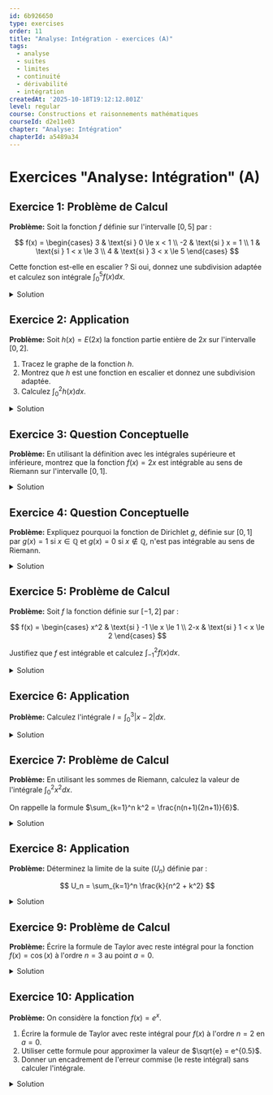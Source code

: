 ```yaml
---
id: 6b926650
type: exercises
order: 11
title: "Analyse: Intégration - exercices (A)"
tags:
  - analyse
  - suites
  - limites
  - continuité
  - dérivabilité
  - intégration
createdAt: '2025-10-18T19:12:12.801Z'
level: regular
course: Constructions et raisonnements mathématiques
courseId: d2e11e03
chapter: "Analyse: Intégration"
chapterId: a5489a34
---
```

# Exercices "Analyse: Intégration" (A)

## Exercice 1: Problème de Calcul

**Problème:** Soit la fonction $f$ définie sur l'intervalle $[0, 5]$ par :

$$ f(x) = \begin{cases} 3 & \text{si } 0 \le x < 1 \\ -2 & \text{si } x = 1 \\ 1 & \text{si } 1 < x \le 3 \\ 4 & \text{si } 3 < x \le 5 \end{cases} $$

Cette fonction est-elle en escalier ? Si oui, donnez une subdivision adaptée et calculez son intégrale $\int_0^5 f(x) dx$.

<details>

<summary>Solution</summary>

**Méthode:**

Pour montrer que la fonction est en escalier, nous devons trouver une subdivision de l'intervalle $[0, 5]$ telle que la fonction soit constante sur chaque sous-intervalle ouvert. Ensuite, nous appliquerons la formule de l'intégrale d'une fonction en escalier, qui est la somme des aires des rectangles formés par le graphe de la fonction.

**Étapes:**

1.  **Vérifier la définition d'une fonction en escalier.**

    La fonction est définie par morceaux. Sur les intervalles ouverts $]0, 1[$, $]1, 3[$ et $]3, 5[$, la fonction $f$ prend des valeurs constantes (respectivement 3, 1 et 4).

    Nous pouvons donc choisir la subdivision $\sigma = \{0, 1, 3, 5\}$. Cette subdivision est adaptée à $f$.

    La fonction est donc bien une fonction en escalier. Notez que la valeur de $f$ aux points de la subdivision (comme $f(1)=-2$) n'influence pas le calcul de l'intégrale.

2.  **Identifier les constantes sur chaque sous-intervalle.**
    - Sur $]x_0, x_1[ = ]0, 1[$, la valeur constante est $c_1 = 3$.
    - Sur $]x_1, x_2[ = ]1, 3[$, la valeur constante est $c_2 = 1$.
    - Sur $]x_2, x_3[ = ]3, 5[$, la valeur constante est $c_3 = 4$.

3.  **Appliquer la formule de l'intégrale.**

    La formule est $\int_a^b f = \sum_{i=1}^n (x_i - x_{i-1}) c_i$.

    Ici, $a=0$, $b=5$, et la subdivision est $\{x_0, x_1, x_2, x_3\} = \{0, 1, 3, 5\}$.

    $$ \int_0^5 f(x) dx = (x_1 - x_0)c_1 + (x_2 - x_1)c_2 + (x_3 - x_2)c_3 $$

4.  **Calculer la valeur de l'intégrale.**

    $$ \int_0^5 f(x) dx = (1 - 0) \times 3 + (3 - 1) \times 1 + (5 - 3) \times 4 $$

    $$ = 1 \times 3 + 2 \times 1 + 2 \times 4 $$

    $$ = 3 + 2 + 8 = 13 $$

**Réponse:**

Oui, la fonction $f$ est en escalier. Une subdivision adaptée est $\sigma = \{0, 1, 3, 5\}$ et son intégrale est $\int_0^5 f(x) dx = 13$.

</details>

## Exercice 2: Application

**Problème:** Soit $h(x) = E(2x)$ la fonction partie entière de $2x$ sur l'intervalle $[0, 2]$.

1.  Tracez le graphe de la fonction $h$.
2.  Montrez que $h$ est une fonction en escalier et donnez une subdivision adaptée.
3.  Calculez $\int_0^2 h(x) dx$.

<details>

<summary>Solution</summary>

**Méthode:**

La fonction partie entière $E(y)$ change de valeur à chaque fois que $y$ franchit un entier. Nous devons donc identifier les points de l'intervalle $[0, 2]$ où $2x$ devient un entier. Ces points formeront notre subdivision. L'intégrale sera alors la somme des aires des rectangles visibles sur le graphe.

**Étapes:**

1.  **Analyser la fonction et trouver les points de discontinuité.**

    La fonction $h(x) = E(2x)$ est constante tant que $2x$ reste entre deux entiers consécutifs. Les changements de valeur se produisent lorsque $2x$ est un entier.

    Pour $x \in [0, 2]$, $2x$ varie dans $[0, 4]$. Les valeurs entières atteintes par $2x$ sont 1, 2, 3, 4.

    - $2x = 1 \implies x = 0.5$
    - $2x = 2 \implies x = 1$
    - $2x = 3 \implies x = 1.5$
    - $2x = 4 \implies x = 2$

    Les points de discontinuité sont donc $0.5, 1, 1.5$. Cela nous suggère une subdivision.

2.  **Définir la fonction par morceaux et tracer son graphe.**
    - Si $0 \le x < 0.5$, alors $0 \le 2x < 1$, donc $h(x) = E(2x) = 0$.
    - Si $0.5 \le x < 1$, alors $1 \le 2x < 2$, donc $h(x) = E(2x) = 1$.
    - Si $1 \le x < 1.5$, alors $2 \le 2x < 3$, donc $h(x) = E(2x) = 2$.
    - Si $1.5 \le x < 2$, alors $3 \le 2x < 4$, donc $h(x) = E(2x) = 3$.
    - Si $x = 2$, alors $2x=4$, donc $h(x) = E(4) = 4$.

    Le graphe est une succession de segments horizontaux (un escalier).

3.  **Confirmer que la fonction est en escalier et donner une subdivision.**

    La fonction est constante sur les intervalles ouverts $]0, 0.5[$, $]0.5, 1[$, $]1, 1.5[$ et $]1.5, 2[$.

    Une subdivision adaptée est donc $\sigma = \{0, 0.5, 1, 1.5, 2\}$.

4.  **Calculer l'intégrale.**

    On utilise la formule de l'intégrale d'une fonction en escalier avec la subdivision $\sigma$.

    $$ \int_0^2 h(x) dx = (0.5 - 0) \times 0 + (1 - 0.5) \times 1 + (1.5 - 1) \times 2 + (2 - 1.5) \times 3 $$

    $$ = 0.5 \times 0 + 0.5 \times 1 + 0.5 \times 2 + 0.5 \times 3 $$

    $$ = 0 + 0.5 + 1 + 1.5 = 3 $$

**Réponse:**

La fonction $h$ est en escalier avec une subdivision adaptée $\sigma = \{0, 0.5, 1, 1.5, 2\}$. Son intégrale est $\int_0^2 E(2x) dx = 3$.

</details>

## Exercice 3: Question Conceptuelle

**Problème:** En utilisant la définition avec les intégrales supérieure et inférieure, montrez que la fonction $f(x) = 2x$ est intégrable au sens de Riemann sur l'intervalle $[0, 1]$.

<details>

<summary>Solution</summary>

**Méthode:**

Pour montrer que $f$ est intégrable, nous devons montrer que son intégrale inférieure $I_{0,1}^-(f)$ est égale à son intégrale supérieure $I_{0,1}^+(f)$. Pour ce faire, nous allons construire, pour une subdivision régulière de $[0, 1]$, une fonction en escalier $\varphi_n$ minorant $f$ et une fonction en escalier $\psi_n$ majorant $f$. Nous calculerons leurs intégrales et montrerons qu'elles convergent vers la même limite lorsque le pas de la subdivision tend vers zéro.

**Étapes:**

1.  **Choisir une subdivision.**

    Soit $n \in \mathbb{N}^*$. On choisit la subdivision régulière de $[0, 1]$:

    $\sigma_n = \{x_0, x_1, \dots, x_n\}$ avec $x_i = \frac{i}{n}$ pour $i=0, \dots, n$.

    Le pas de la subdivision est $x_i - x_{i-1} = \frac{1}{n}$.

2.  **Construire une fonction en escalier minorante $\varphi_n$.**

    Sur chaque intervalle $[x_{i-1}, x_i] = [\frac{i-1}{n}, \frac{i}{n}]$, la fonction $f(x)=2x$ est croissante. La plus petite valeur est donc atteinte en $x_{i-1}$.

    Définissons $\varphi_n(x) = f(x_{i-1}) = 2\frac{i-1}{n}$ pour $x \in [x_{i-1}, x_i[$.

    On a bien $\varphi_n(x) \le f(x)$ pour tout $x \in [0, 1]$.

3.  **Calculer l'intégrale de $\varphi_n$.**

    $$ \int_0^1 \varphi_n = \sum_{i=1}^n (x_i - x_{i-1}) f(x_{i-1}) = \sum_{i=1}^n \frac{1}{n} \left(2\frac{i-1}{n}\right) = \frac{2}{n^2} \sum_{i=1}^n (i-1) $$

    En posant $j=i-1$, la somme devient $\sum_{j=0}^{n-1} j = \frac{(n-1)n}{2}$.

    $$ \int_0^1 \varphi_n = \frac{2}{n^2} \frac{(n-1)n}{2} = \frac{n-1}{n} = 1 - \frac{1}{n} $$

4.  **Construire une fonction en escalier majorante $\psi_n$.**

    Sur chaque intervalle $[x_{i-1}, x_i]$, la plus grande valeur de $f$ est atteinte en $x_i$.

    Définissons $\psi_n(x) = f(x_i) = 2\frac{i}{n}$ pour $x \in [x_{i-1}, x_i[$.

    On a bien $f(x) \le \psi_n(x)$ pour tout $x \in [0, 1]$.

5.  **Calculer l'intégrale de $\psi_n$.**

    $$ \int_0^1 \psi_n = \sum_{i=1}^n (x_i - x_{i-1}) f(x_i) = \sum_{i=1}^n \frac{1}{n} \left(2\frac{i}{n}\right) = \frac{2}{n^2} \sum_{i=1}^n i $$

    On sait que $\sum_{i=1}^n i = \frac{n(n+1)}{2}$.

    $$ \int_0^1 \psi_n = \frac{2}{n^2} \frac{n(n+1)}{2} = \frac{n+1}{n} = 1 + \frac{1}{n} $$

6.  **Conclure.**

    Par définition, pour tout $n$, on a : $\int_0^1 \varphi_n \le I_{0,1}^-(f) \le I_{0,1}^+(f) \le \int_0^1 \psi_n$.

    Donc, $1 - \frac{1}{n} \le I_{0,1}^-(f) \le I_{0,1}^+(f) \le 1 + \frac{1}{n}$.

    En faisant tendre $n$ vers l'infini, $\frac{1}{n} \to 0$. L'encadrement devient :

    $1 \le I_{0,1}^-(f) \le I_{0,1}^+(f) \le 1$.

    Cela implique que $I_{0,1}^-(f) = I_{0,1}^+(f) = 1$.

    Puisque l'intégrale inférieure est égale à l'intégrale supérieure, la fonction $f$ est intégrable sur $[0, 1]$.

**Réponse:**

La fonction $f(x)=2x$ est intégrable sur $[0,1]$ et son intégrale vaut 1. On peut le vérifier avec le calcul de primitive : $\int_0^1 2x dx = [x^2]_0^1 = 1^2 - 0^2 = 1$.

</details>

## Exercice 4: Question Conceptuelle

**Problème:** Expliquez pourquoi la fonction de Dirichlet $g$, définie sur $[0, 1]$ par $g(x) = 1$ si $x \in \mathbb{Q}$ et $g(x) = 0$ si $x \notin \mathbb{Q}$, n'est pas intégrable au sens de Riemann.

<details>

<summary>Solution</summary>

**Méthode:**

Nous allons montrer que l'intégrale inférieure et l'intégrale supérieure de la fonction de Dirichlet sont différentes. Pour cela, nous allons considérer une subdivision quelconque et déterminer la borne supérieure des intégrales des fonctions en escalier minorantes et la borne inférieure des intégrales des fonctions en escalier majorantes.

**Étapes:**

1.  **Analyser les fonctions en escalier minorantes.**

    Soit $\varphi$ une fonction en escalier sur $[0, 1]$ telle que $\varphi(x) \le g(x)$ pour tout $x \in [0, 1]$. Soit $\sigma = \{x_0, \dots, x_n\}$ une subdivision adaptée à $\varphi$.

    Sur chaque intervalle ouvert $]x_{i-1}, x_i[$, $\varphi$ prend une valeur constante $c_i$.

    Or, tout intervalle $]x_{i-1}, x_i[$ contient des nombres irrationnels. Pour ces nombres $x$, $g(x)=0$.

    La condition $\varphi(x) \le g(x)$ implique donc que $c_i \le 0$ pour tout $i$.

    L'intégrale de $\varphi$ est $\int_0^1 \varphi = \sum_{i=1}^n (x_i - x_{i-1})c_i$. Comme chaque $c_i \le 0$ et $(x_i - x_{i-1}) > 0$, on a $\int_0^1 \varphi \le 0$.

    L'intégrale inférieure, $I_{0,1}^-(g)$, est la borne supérieure de ces intégrales. On peut choisir la fonction $\varphi(x)=0$ pour tout $x$, qui est en escalier, minore $g$, et dont l'intégrale est 0. Donc $I_{0,1}^-(g) = 0$.

2.  **Analyser les fonctions en escalier majorantes.**

    Soit $\psi$ une fonction en escalier sur $[0, 1]$ telle que $\psi(x) \ge g(x)$ pour tout $x \in [0, 1]$. Soit $\sigma$ une subdivision adaptée.

    Sur chaque intervalle ouvert $]x_{i-1}, x_i[$, $\psi$ prend une valeur constante $d_i$.

    Or, tout intervalle $]x_{i-1}, x_i[$ contient des nombres rationnels (par densité de $\mathbb{Q}$ dans $\mathbb{R}$). Pour ces nombres $x$, $g(x)=1$.

    La condition $\psi(x) \ge g(x)$ implique donc que $d_i \ge 1$ pour tout $i$.

    L'intégrale de $\psi$ est $\int_0^1 \psi = \sum_{i=1}^n (x_i - x_{i-1})d_i \ge \sum_{i=1}^n (x_i - x_{i-1}) \times 1 = (x_n - x_0) = 1-0 = 1$.

    L'intégrale supérieure, $I_{0,1}^+(g)$, est la borne inférieure de ces intégrales. On peut choisir la fonction $\psi(x)=1$ pour tout $x$, qui est en escalier, majore $g$, et dont l'intégrale est 1. Donc $I_{0,1}^+(g) = 1$.

3.  **Comparer les intégrales inférieure et supérieure.**

    Nous avons trouvé que $I_{0,1}^-(g) = 0$ et $I_{0,1}^+(g) = 1$.

    Puisque $I_{0,1}^-(g) \ne I_{0,1}^+(g)$, la fonction de Dirichlet n'est pas intégrable au sens de Riemann sur $[0, 1]$.

**Réponse:**

La fonction de Dirichlet n'est pas intégrable au sens de Riemann sur $[0,1]$ car son intégrale inférieure est $0$ alors que son intégrale supérieure est $1$.

</details>

## Exercice 5: Problème de Calcul

**Problème:** Soit $f$ la fonction définie sur $[-1, 2]$ par :

$$ f(x) = \begin{cases} x^2 & \text{si } -1 \le x \le 1 \\ 2-x & \text{si } 1 < x \le 2 \end{cases} $$

Justifiez que $f$ est intégrable et calculez $\int_{-1}^2 f(x) dx$.

<details>

<summary>Solution</summary>

**Méthode:**

La fonction $f$ est définie par morceaux. Nous allons d'abord vérifier qu'elle est continue par morceaux, ce qui garantit son intégrabilité. Ensuite, nous utiliserons la relation de Chasles pour décomposer l'intégrale en deux parties, correspondant à chaque morceau de la définition de $f$. Enfin, nous calculerons chaque intégrale en utilisant le théorème fondamental de l'analyse (calcul de primitives).

**Étapes:**

1.  **Justifier l'intégrabilité de $f$.**
    - Sur l'intervalle $[-1, 1]$, $f(x) = x^2$ est une fonction continue.
    - Sur l'intervalle $]1, 2]$, $f(x) = 2-x$ est une fonction continue.
    - Au point de jonction $x=1$, nous vérifions les limites :
        - $\lim_{x \to 1^-} f(x) = \lim_{x \to 1^-} x^2 = 1$.
        - $\lim_{x \to 1^+} f(x) = \lim_{x \to 1^+} (2-x) = 2-1 = 1$.

    Comme la limite à gauche est égale à la limite à droite et à $f(1)=1^2=1$, la fonction est même continue sur $[-1, 2]$.

    Toute fonction continue sur un segment est intégrable, donc $f$ est intégrable sur $[-1, 2]$.

2.  **Utiliser la relation de Chasles.**

    On décompose l'intégrale au point de changement de définition, $x=1$.

    $$ \int_{-1}^2 f(x) dx = \int_{-1}^1 f(x) dx + \int_1^2 f(x) dx $$

3.  **Calculer la première intégrale.**

    Sur $[-1, 1]$, $f(x) = x^2$. Une primitive de $x^2$ est $\frac{x^3}{3}$.

    $$ \int_{-1}^1 x^2 dx = \left[ \frac{x^3}{3} \right]_{-1}^1 = \frac{1^3}{3} - \frac{(-1)^3}{3} = \frac{1}{3} - \frac{-1}{3} = \frac{2}{3} $$

4.  **Calculer la deuxième intégrale.**

    Sur $[1, 2]$, $f(x) = 2-x$. Une primitive de $2-x$ est $2x - \frac{x^2}{2}$.

    $$ \int_1^2 (2-x) dx = \left[ 2x - \frac{x^2}{2} \right]_1^2 = \left(2(2) - \frac{2^2}{2}\right) - \left(2(1) - \frac{1^2}{2}\right) $$

    $$ = (4 - 2) - \left(2 - \frac{1}{2}\right) = 2 - \frac{3}{2} = \frac{1}{2} $$

5.  **Additionner les résultats.**

    $$ \int_{-1}^2 f(x) dx = \frac{2}{3} + \frac{1}{2} = \frac{4}{6} + \frac{3}{6} = \frac{7}{6} $$

**Réponse:**

La fonction $f$ est continue (et donc continue par morceaux) sur $[-1, 2]$, ce qui garantit son intégrabilité. Son intégrale est $\int_{-1}^2 f(x) dx = \frac{7}{6}$.

</details>

## Exercice 6: Application

**Problème:** Calculez l'intégrale $I = \int_0^3 |x - 2| dx$.

<details>

<summary>Solution</summary>

**Méthode:**

La fonction $f(x) = |x-2|$ est continue sur $[0, 3]$, donc elle est intégrable. Pour calculer son intégrale, nous devons d'abord exprimer la fonction sans la valeur absolue. Cela se fait en étudiant le signe de l'expression à l'intérieur de la valeur absolue, $x-2$. Ensuite, on utilise la relation de Chasles pour décomposer l'intégrale en morceaux sur lesquels la fonction a une expression plus simple.

**Étapes:**

1.  **Exprimer la fonction sans valeur absolue.**

    L'expression $x-2$ change de signe en $x=2$.

    - Si $x - 2 \ge 0$, c'est-à-dire $x \ge 2$, alors $|x-2| = x-2$.
    - Si $x - 2 < 0$, c'est-à-dire $x < 2$, alors $|x-2| = -(x-2) = 2-x$.

    Sur l'intervalle $[0, 3]$, la fonction peut donc s'écrire :

    $$ |x-2| = \begin{cases} 2-x & \text{si } 0 \le x < 2 \\ x-2 & \text{si } 2 \le x \le 3 \end{cases} $$

2.  **Décomposer l'intégrale avec la relation de Chasles.**

    Le point de changement de définition est $x=2$. On sépare l'intégrale en ce point :

    $$ I = \int_0^3 |x-2| dx = \int_0^2 |x-2| dx + \int_2^3 |x-2| dx $$

    $$ I = \int_0^2 (2-x) dx + \int_2^3 (x-2) dx $$

3.  **Calculer chaque intégrale.**
    - Pour la première partie :

    $$ \int_0^2 (2-x) dx = \left[ 2x - \frac{x^2}{2} \right]_0^2 = \left(2(2) - \frac{2^2}{2}\right) - \left(2(0) - \frac{0^2}{2}\right) = (4-2) - 0 = 2 $$

    - Pour la seconde partie :

    $$ \int_2^3 (x-2) dx = \left[ \frac{x^2}{2} - 2x \right]_2^3 = \left(\frac{3^2}{2} - 2(3)\right) - \left(\frac{2^2}{2} - 2(2)\right) $$

    $$ = \left(\frac{9}{2} - 6\right) - (2-4) = \left(-\frac{3}{2}\right) - (-2) = 2 - \frac{3}{2} = \frac{1}{2} $$

4.  **Additionner les résultats.**

    $$ I = 2 + \frac{1}{2} = \frac{5}{2} $$

    Géométriquement, l'intégrale correspond à l'aire de deux triangles. Le premier a une base de 2 et une hauteur de 2 (aire = $\frac{1}{2} \times 2 \times 2 = 2$). Le second a une base de 1 et une hauteur de 1 (aire = $\frac{1}{2} \times 1 \times 1 = \frac{1}{2}$). La somme des aires est bien $2 + 1/2 = 5/2$.

**Réponse:**

$$ \int_0^3 |x - 2| dx = \frac{5}{2} $$

</details>

## Exercice 7: Problème de Calcul

**Problème:** En utilisant les sommes de Riemann, calculez la valeur de l'intégrale $\int_0^2 x^2 dx$.

On rappelle la formule $\sum_{k=1}^n k^2 = \frac{n(n+1)(2n+1)}{6}$.

<details>

<summary>Solution</summary>

**Méthode:**

Nous allons approcher l'intégrale par une somme de Riemann en utilisant une subdivision régulière de l'intervalle $[0, 2]$. Nous choisirons les points marqueurs à l'extrémité droite de chaque sous-intervalle. Ensuite, nous calculerons la somme et trouverons sa limite lorsque le nombre de sous-intervalles $n$ tend vers l'infini. Cette limite, par définition, est la valeur de l'intégrale.

**Étapes:**

1.  **Définir la subdivision et les points marqueurs.**

    On subdivise l'intervalle $[0, 2]$ en $n$ sous-intervalles de même longueur.

    La longueur de chaque sous-intervalle est $\Delta x = \frac{2-0}{n} = \frac{2}{n}$.

    Les points de la subdivision sont $x_k = 0 + k \Delta x = \frac{2k}{n}$ pour $k=0, 1, \dots, n$.

    On choisit les points marqueurs à droite de chaque intervalle : $y_k = x_k = \frac{2k}{n}$.

2.  **Écrire la somme de Riemann.**

    La somme de Riemann $S_n$ pour la fonction $f(x) = x^2$ est :

    $$ S_n = \sum_{k=1}^n f(y_k) \Delta x = \sum_{k=1}^n f\left(\frac{2k}{n}\right) \frac{2}{n} $$

    $$ S_n = \sum_{k=1}^n \left(\frac{2k}{n}\right)^2 \frac{2}{n} = \sum_{k=1}^n \frac{4k^2}{n^2} \frac{2}{n} = \frac{8}{n^3} \sum_{k=1}^n k^2 $$

3.  **Calculer la somme en utilisant la formule donnée.**

    On remplace la somme $\sum_{k=1}^n k^2$ par sa formule :

    $$ S_n = \frac{8}{n^3} \left( \frac{n(n+1)(2n+1)}{6} \right) $$

    $$ S_n = \frac{4}{3} \frac{n(n+1)(2n+1)}{n^3} $$

4.  **Simplifier l'expression et trouver la limite.**

    On peut réécrire l'expression en séparant les termes en $n$ :

    $$ S_n = \frac{4}{3} \frac{n}{n} \frac{n+1}{n} \frac{2n+1}{n} = \frac{4}{3} \times 1 \times \left(1 + \frac{1}{n}\right) \times \left(2 + \frac{1}{n}\right) $$

    Maintenant, on calcule la limite quand $n \to \infty$ :

    $$ \lim_{n \to \infty} S_n = \lim_{n \to \infty} \frac{4}{3} \left(1 + \frac{1}{n}\right) \left(2 + \frac{1}{n}\right) $$

    Comme $\lim_{n \to \infty} \frac{1}{n} = 0$, on obtient :

    $$ \lim_{n \to \infty} S_n = \frac{4}{3} (1+0)(2+0) = \frac{4}{3} \times 2 = \frac{8}{3} $$

5.  **Conclusion.**

    La limite des sommes de Riemann est l'intégrale :

    $$ \int_0^2 x^2 dx = \frac{8}{3} $$

    On peut vérifier ce résultat avec une primitive : $\int_0^2 x^2 dx = [\frac{x^3}{3}]_0^2 = \frac{2^3}{3} - \frac{0^3}{3} = \frac{8}{3}$.

**Réponse:**

$$ \int_0^2 x^2 dx = \frac{8}{3} $$

</details>

## Exercice 8: Application

**Problème:** Déterminez la limite de la suite $(U_n)$ définie par :

$$ U_n = \sum_{k=1}^n \frac{k}{n^2 + k^2} $$

<details>

<summary>Solution</summary>

**Méthode:**

L'expression de $U_n$ ressemble à une somme. Pour la reconnaître comme une somme de Riemann, nous devons la manipuler pour la mettre sous la forme $\sum_{k=1}^n \frac{1}{n} f\left(\frac{k}{n}\right)$ ou une forme similaire. L'intervalle d'intégration sera typiquement $[0, 1]$. La limite de la suite sera alors l'intégrale de la fonction $f$ sur cet intervalle.

**Étapes:**

1.  **Manipuler l'expression pour faire apparaître le terme $\frac{1}{n}$.**

    On factorise le terme dominant au dénominateur, ici $n^2$, pour faire apparaître des termes en $\frac{k}{n}$.

    $$ U_n = \sum_{k=1}^n \frac{k}{n^2(1 + \frac{k^2}{n^2})} = \sum_{k=1}^n \frac{k}{n^2(1 + (\frac{k}{n})^2)} $$

2.  **Isoler le terme $\frac{1}{n}$ et identifier la fonction $f$.**

    On peut réécrire la somme :

    $$ U_n = \sum_{k=1}^n \frac{1}{n} \frac{k/n}{1 + (k/n)^2} $$

    Cette expression est de la forme $\sum_{k=1}^n \frac{1}{n} f\left(\frac{k}{n}\right)$ avec $\Delta x = \frac{1-0}{n} = \frac{1}{n}$ et les points marqueurs $x_k = \frac{k}{n}$.

    On identifie la fonction $f(x)$ en remplaçant $\frac{k}{n}$ par $x$ :

    $$ f(x) = \frac{x}{1+x^2} $$

3.  **Identifier l'intégrale correspondante.**

    La limite de la somme de Riemann est l'intégrale de $f(x)$ sur l'intervalle $[0, 1]$.

    $$ \lim_{n \to \infty} U_n = \int_0^1 \frac{x}{1+x^2} dx $$

4.  **Calculer l'intégrale.**

    Cette intégrale se calcule par changement de variable ou en reconnaissant une forme du type $\frac{u'}{u}$.

    Posons $u(x) = 1+x^2$. Alors $u'(x) = 2x$.

    $$ \int_0^1 \frac{x}{1+x^2} dx = \frac{1}{2} \int_0^1 \frac{2x}{1+x^2} dx = \frac{1}{2} \int_0^1 \frac{u'(x)}{u(x)} dx $$

    Une primitive de $\frac{u'}{u}$ est $\ln|u|$.

    $$ = \frac{1}{2} \left[ \ln(1+x^2) \right]_0^1 = \frac{1}{2} (\ln(1+1^2) - \ln(1+0^2)) $$

    $$ = \frac{1}{2} (\ln(2) - \ln(1)) = \frac{1}{2} \ln(2) $$

**Réponse:**

$$ \lim_{n \to \infty} U_n = \frac{\ln(2)}{2} $$

</details>

## Exercice 9: Problème de Calcul

**Problème:** Écrire la formule de Taylor avec reste intégral pour la fonction $f(x) = \cos(x)$ à l'ordre $n=3$ au point $a=0$.

<details>

<summary>Solution</summary>

**Méthode:**

La formule de Taylor avec reste intégral à l'ordre $n$ en $a$ est :

$f(b) = \sum_{k=0}^n \frac{f^{(k)}(a)}{k!} (b-a)^k + \int_a^b \frac{f^{(n+1)}(t)}{n!} (b-t)^n dt$.

Nous devons donc calculer les dérivées successives de $f(x)=\cos(x)$ jusqu'à l'ordre $n+1=4$, les évaluer en $a=0$, puis appliquer la formule.

**Étapes:**

1.  **Calculer les dérivées successives de $f(x) = \cos(x)$.**
    - $f(x) = \cos(x)$
    - $f'(x) = -\sin(x)$
    - $f''(x) = -\cos(x)$
    - $f'''(x) = \sin(x)$
    - $f^{(4)}(x) = \cos(x)$

2.  **Évaluer les dérivées au point $a=0$.**
    - $f(0) = \cos(0) = 1$
    - $f'(0) = -\sin(0) = 0$
    - $f''(0) = -\cos(0) = -1$
    - $f'''(0) = \sin(0) = 0$
    - $f^{(4)}(t) = \cos(t)$ (on garde la variable $t$ pour le reste intégral).

3.  **Construire le polynôme de Taylor d'ordre 3.**

    Le polynôme de Taylor $P_3(b)$ (en utilisant la variable $b=x$ pour plus de clarté) est :

    $$ P_3(x) = f(0) + f'(0)x + \frac{f''(0)}{2!}x^2 + \frac{f'''(0)}{3!}x^3 $$

    $$ P_3(x) = 1 + (0)x + \frac{-1}{2}x^2 + \frac{0}{6}x^3 = 1 - \frac{x^2}{2} $$

4.  **Écrire le reste intégral $R_3(x)$.**

    La formule du reste est $R_n(b) = \int_a^b \frac{f^{(n+1)}(t)}{n!} (b-t)^n dt$.

    Avec $n=3$, $a=0$ et $b=x$ :

    $$ R_3(x) = \int_0^x \frac{f^{(4)}(t)}{3!} (x-t)^3 dt $$

    $$ R_3(x) = \int_0^x \frac{\cos(t)}{6} (x-t)^3 dt $$

5.  **Assembler la formule complète.**

    $$ f(x) = P_3(x) + R_3(x) $$

    $$ \cos(x) = 1 - \frac{x^2}{2} + \int_0^x \frac{\cos(t)}{6} (x-t)^3 dt $$

**Réponse:**

La formule de Taylor avec reste intégral pour $f(x) = \cos(x)$ à l'ordre 3 en $a=0$ est :

$$ \cos(x) = 1 - \frac{x^2}{2} + \int_0^x \frac{(x-t)^3}{6} \cos(t) dt $$

</details>

## Exercice 10: Application

**Problème:** On considère la fonction $f(x) = e^x$.

1.  Écrire la formule de Taylor avec reste intégral pour $f(x)$ à l'ordre $n=2$ en $a=0$.
2.  Utiliser cette formule pour approximer la valeur de $\sqrt{e} = e^{0.5}$.
3.  Donner un encadrement de l'erreur commise (le reste intégral) sans calculer l'intégrale.

<details>

<summary>Solution</summary>

**Méthode:**

Nous allons d'abord établir la formule de Taylor pour $e^x$ en calculant ses dérivées. Ensuite, nous appliquerons la formule pour $x=0.5$ pour obtenir une approximation. Enfin, nous majorerons et minorerons la fonction à l'intérieur de l'intégrale du reste pour obtenir un encadrement de l'erreur.

**Étapes:**

1.  **Établir la formule de Taylor avec reste intégral.**
    - La fonction est $f(x) = e^x$. Toutes ses dérivées sont $f^{(k)}(x) = e^x$.
    - Au point $a=0$, on a $f^{(k)}(0) = e^0 = 1$ pour tout $k$.
    - Le polynôme de Taylor à l'ordre $n=2$ en $a=0$ est :

      $P_2(x) = \frac{f(0)}{0!}x^0 + \frac{f'(0)}{1!}x^1 + \frac{f''(0)}{2!}x^2 = 1 + x + \frac{x^2}{2}$.

    - Le reste intégral $R_2(x)$ est donné par :

      $R_2(x) = \int_0^x \frac{f^{(3)}(t)}{2!} (x-t)^2 dt = \int_0^x \frac{e^t}{2} (x-t)^2 dt$.

    - La formule complète est : $e^x = 1 + x + \frac{x^2}{2} + \int_0^x \frac{e^t}{2} (x-t)^2 dt$.

2.  **Approximer $e^{0.5}$.**

    On utilise la formule avec $x=0.5$. L'approximation est donnée par le polynôme de Taylor :

    $$ e^{0.5} \approx P_2(0.5) = 1 + 0.5 + \frac{(0.5)^2}{2} = 1 + 0.5 + \frac{0.25}{2} = 1 + 0.5 + 0.125 = 1.625 $$

3.  **Encadrer l'erreur (le reste).**

    L'erreur est $R_2(0.5) = \int_0^{0.5} \frac{e^t}{2} (0.5-t)^2 dt$.

    Pour encadrer cette intégrale, on encadre la fonction à l'intérieur de l'intégrale pour $t \in [0, 0.5]$.

    - Le terme $(0.5-t)^2$ est toujours positif.
    - La fonction $e^t$ est croissante. Donc pour $t \in [0, 0.5]$, on a $e^0 \le e^t \le e^{0.5}$.
    - C'est-à-dire $1 \le e^t \le \sqrt{e}$. On sait que $e < 4$, donc $\sqrt{e} < 2$. Utilisons $1 \le e^t \le 2$.

    - **Minoration de l'erreur :**

      $$ R_2(0.5) \ge \int_0^{0.5} \frac{1}{2} (0.5-t)^2 dt $$

      $$ \ge \frac{1}{2} \left[ -\frac{(0.5-t)^3}{3} \right]_0^{0.5} = \frac{1}{2} \left( 0 - \left(-\frac{(0.5)^3}{3}\right) \right) = \frac{1}{2} \frac{0.125}{3} = \frac{0.125}{6} \approx 0.0208 $$

    - **Majoration de l'erreur :**

      Pour majorer $e^t$, on peut utiliser une valeur simple, comme $e^{0.5} < e^1 < 3$. Une borne plus fine serait $\sqrt{e} < \sqrt{4} = 2$. Utilisons $e^t \le 2$.

      $$ R_2(0.5) \le \int_0^{0.5} \frac{2}{2} (0.5-t)^2 dt = \int_0^{0.5} (0.5-t)^2 dt $$

      $$ \le \left[ -\frac{(0.5-t)^3}{3} \right]_0^{0.5} = \frac{(0.5)^3}{3} = \frac{0.125}{3} \approx 0.0417 $$

    L'erreur $R_2(0.5)$ est donc comprise entre $0.0208$ et $0.0417$.

**Réponse:**

1.  La formule est $e^x = 1 + x + \frac{x^2}{2} + \int_0^x \frac{e^t}{2} (x-t)^2 dt$.
2.  Une approximation de $e^{0.5}$ est $1.625$.
3.  L'erreur $R_2(0.5)$ est encadrée par $0.0208 \le R_2(0.5) \le 0.0417$. Cela signifie que la vraie valeur de $\sqrt{e}$ est comprise entre $1.625 + 0.0208 = 1.6458$ et $1.625 + 0.0417 = 1.6667$. (La valeur réelle est environ 1.6487).

</details>
